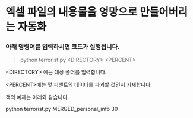 # 엑셀 파일의 내용물을 엉망으로 만들어버리는 자동화

### 아래 명령어를 입력하시면 코드가 실행됩니다.

>python terrorist.py <DIRECTORY\> <PERCENT\>

<DIRECTORY\> 에는 대상 폴더를 입력합니다.

<PERCENT\>에는 몇 퍼센트의 데이터를 파괴할 것인지 기재합니다.

책의 예제는 아래와 같습니다.

python terrorist.py MERGED_personal_info 30
